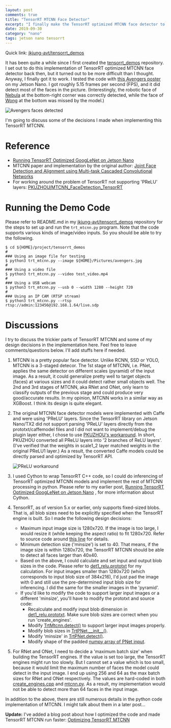 ```yaml
---
layout: post
comments: true
title: "TensorRT MTCNN Face Detector"
excerpt: "I finally make the TensorRT optimized MTCNN face detector to work on Jetson Nano/TX2.  Again, I use Cython to wrap C++ TensorRT code so that I could do most of the MTCNN processing from python."
date: 2019-09-30
category: "nano"
tags: jetson nano tensorrt
---
```


Quick link: [jkjung-avt/tensorrt_demos](https://github.com/jkjung-avt/tensorrt_demos)

It has been quite a while since I first created the [tensorrt_demos](https://github.com/jkjung-avt/tensorrt_demos) repository.  I set out to do this implementation of TensorRT optimized MTCNN face detector back then, but it turned out to be more difficult than I thought.  Anyway, I finally got it to work.  I tested the code with [this Avengers poster](https://thumbor.forbes.com/thumbor/960x0/https%3A%2F%2Fblogs-images.forbes.com%2Fscottmendelson%2Ffiles%2F2019%2F03%2FAvengers-Chinese-Poster-D.jpg) on my Jetson Nano.  I got roughly 5.15 frames per second (FPS), and it did detect most of the faces in the picture.  (Interestingly, the robotic face of [Nebula](https://en.wikipedia.org/wiki/Nebula_(comics)) at the bottom-right corner was correctly detected, while the face of [Wong](https://en.wikipedia.org/wiki/Wong_(comics)) at the bottom was missed by the model.)

   ![Avengers faces detected](https://raw.githubusercontent.com/jkjung-avt/tensorrt_demos/master/doc/avengers.png)

I'm going to discuss some of the decisions I made when implementing this TensorRT MTCNN.

# Reference

* [Running TensorRT Optimized GoogLeNet on Jetson Nano](https://jkjung-avt.github.io/tensorrt-googlenet/)
* MTCNN paper and implementation by the original author: [Joint Face Detection and Alignment using Multi-task Cascaded Convolutional Networks](https://kpzhang93.github.io/MTCNN_face_detection_alignment/index.html)
* For working around the problem of TensorRT not supporting 'PReLU' layers: [PKUZHOU/MTCNN_FaceDetection_TensorRT](https://github.com/PKUZHOU/MTCNN_FaceDetection_TensorRT)

# Running the Demo Code

Please refer to README.md in my [jkjung-avt/tensorrt_demos](https://github.com/jkjung-avt/tensorrt_demos) repository for the steps to set up and run the `trt_mtcnn.py` program.  Note that the code supports various kinds of image/video inputs.  So you should be able to try the following.

```shell
$ cd ${HOME}/project/tensorrt_demos
#
### Using an image file for testing
$ python3 trt_mtcnn.py --image ${HOME}/Pictures/avengers.jpg
#
### Using a video file
$ python3 trt_mtcnn.py --video test_video.mp4
#
### Using a USB webcam
$ python3 trt_mtcnn.py --usb 0 --width 1280 --height 720
#
### Using an IP CAM (RTSP stream)
$ python3 trt_mtcnn.py --rtsp rtsp://admin:123456@192.168.1.64/live.sdp
```

# Discussions

I try to discuss the trickier parts of TensorRT MTCNN and some of my design decisions in the implementation here.  Feel free to leave comments/questions below.  I'll add stuffs here if needed.

1. MTCNN is a pretty popular face detector.  Unlike RCNN, SSD or YOLO, MTCNN is a 3-staged detecor.  The 1st stage of MTCNN, i.e. PNet, applies the same detector on different scales (pyramid) of the input image.  As a result, it could generalize pretty well to target objects (faces) at various sizes and it could detect rather small objects well.  The 2nd and 3rd stages of MTCNN, aka RNet and ONet, only learn to classify outputs of the previous stage and could produce very good/accurate results.  In my opinion, MTCNN works in a similar way as XGBoost.  I think its design is quite elegant.

2. The original MTCNN face detector models were implemented with Caffe and were using 'PReLU' layers.  Since the TensorRT library on Jetson Nano/TX2 did not support parsing 'PReLU' layers directly from the prototxt/caffemodel files and I did not want to implement/debug the plugin layer either, I chose to use [PKUZHOU's workaround](https://github.com/PKUZHOU/MTCNN_FaceDetection_TensorRT).  In short, PKUZHOU converted all PReLU layers into '2 branches of ReLU layers'.  (I've verified that the weights in scale1_2 layer matched weights in the original PReLU1 layer.)  As a result, the converted Caffe models could be directly parsed and optimized by TensorRT API.

   ![PReLU workaround](https://raw.githubusercontent.com/PKUZHOU/MTCNN_FaceDetection_TensorRT/master/pictures/modification.png)

3. I used Cython to wrap TensorRT C++ code, so I could do inferencing of TensorRT optimized MTCNN models and implement the rest of MTCNN processing in python.  Please refer to my earlier post, [Running TensorRT Optimized GoogLeNet on Jetson Nano](https://jkjung-avt.github.io/tensorrt-googlenet/)
, for more information about Cython.

4. TensorRT, as of version 5.x or earlier, only supports fixed-sized blobs.  That is, all blob sizes need to be explicitly specified when the TensorRT engine is built.  So I made the following design decisions:

   * Maximum input image size is 1280x720.  If the image is too large, I would resize it (while keeping the aspect ratio) to fit 1280x720.  Refer to source code around [this line](https://github.com/jkjung-avt/tensorrt_demos/blob/master/utils/mtcnn.py#L446) for details.
   * Minimum detection size ('minsize') is set to 40.  That means, if the image size is within 1280x720, the TensorRT MTCNN should be able to detect all faces larger than 40x40.
   * Based on the above, I could calculate and set input and output blob sizes in the code.  Please refer to [det1_relu.prototxt](https://github.com/jkjung-avt/tensorrt_demos/blob/master/mtcnn/det1_relu.prototxt#L7) for my calculation.  For input images smaller than 1280x720 (which corresponds to input blob size of 384x216), I'd just pad the image with 0 and still use the pre-determined input blob size for inferencing.  I did the same for the smaller images in the 'pyramid'.
   * If you'd like to modify the code to support larger input images or a different 'minsize', you'll have to modify the prototxt and source code:
     * Recalculate and modify input blob dimension in [det1_relu.prototxt](https://github.com/jkjung-avt/tensorrt_demos/blob/master/mtcnn/det1_relu.prototxt#L13).  Make sure blob sizes are correct when you run 'create_engines'.
     * Modify [TrtMtcnn.detect()](https://github.com/jkjung-avt/tensorrt_demos/blob/master/utils/mtcnn.py#L445) to support larger input images properly.
     * Modify blob sizes in [TrtPNet.\_\_init\_\_()](https://github.com/jkjung-avt/tensorrt_demos/blob/master/utils/mtcnn.py#L228).
     * Modify 'minsize' in [TrtPNet.detect()](https://github.com/jkjung-avt/tensorrt_demos/blob/master/utils/mtcnn.py#L234).
     * Modify shape of the padded [numpy array of PNet input](https://github.com/jkjung-avt/tensorrt_demos/blob/master/utils/mtcnn.py#L264).

5. For RNet and ONet, I need to decide a 'maximum batch size' when building the TensorRT engines.  If the value is set too large, the TensorRT engines might run too slowly.  But I cannot set a value which is too small, because it would limit the maximum number of faces the model could detect in the input image.  I end up using 256 and 64 as the max batch sizes for RNet and ONet respectively.  The values are hard-coded in both [create_engines.cpp](https://github.com/jkjung-avt/tensorrt_demos/blob/master/mtcnn/create_engines.cpp#L200) and [mtcnn.py](https://github.com/jkjung-avt/tensorrt_demos/blob/master/utils/mtcnn.py#L318).  As a result, my implementation would not be able to detect more than 64 faces in the input image.

In addition to the above, there are still numerous details in the python code implementation of MTCNN.  I might talk about them in a later post...

**Update:**  I've added a blog post about how I optimized the code and made TensorRT MTCNN run faster: [Optimizing TensorRT MTCNN](https://jkjung-avt.github.io/optimize-mtcnn/)
